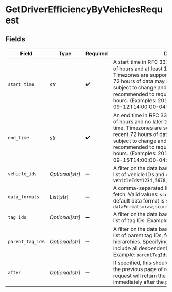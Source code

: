 # GetDriverEfficiencyByVehiclesRequest


## Fields

| Field                                                                                                                                                                                                                                                                                                                                                                                 | Type                                                                                                                                                                                                                                                                                                                                                                                  | Required                                                                                                                                                                                                                                                                                                                                                                              | Description                                                                                                                                                                                                                                                                                                                                                                           |
| ------------------------------------------------------------------------------------------------------------------------------------------------------------------------------------------------------------------------------------------------------------------------------------------------------------------------------------------------------------------------------------- | ------------------------------------------------------------------------------------------------------------------------------------------------------------------------------------------------------------------------------------------------------------------------------------------------------------------------------------------------------------------------------------- | ------------------------------------------------------------------------------------------------------------------------------------------------------------------------------------------------------------------------------------------------------------------------------------------------------------------------------------------------------------------------------------- | ------------------------------------------------------------------------------------------------------------------------------------------------------------------------------------------------------------------------------------------------------------------------------------------------------------------------------------------------------------------------------------- |
| `start_time`                                                                                                                                                                                                                                                                                                                                                                          | *str*                                                                                                                                                                                                                                                                                                                                                                                 | :heavy_check_mark:                                                                                                                                                                                                                                                                                                                                                                    | A start time in RFC 3339 format. Must be in multiple of hours and at least 1 day before endTime. Timezones are supported. Note that the most recent 72 hours of data may still be processing and is subject to change and latency, so it is not recommended to request data for the most recent 72 hours. (Examples: 2019-06-11T19:00:00Z, 2015-09-12T14:00:00-04:00).                |
| `end_time`                                                                                                                                                                                                                                                                                                                                                                            | *str*                                                                                                                                                                                                                                                                                                                                                                                 | :heavy_check_mark:                                                                                                                                                                                                                                                                                                                                                                    | An end time in RFC 3339 format. Must be in multiple of hours and no later than 3 hours before the current time. Timezones are supported. Note that the most recent 72 hours of data may still be processing and is subject to change and latency, so it is not recommended to request data for the most recent 72 hours. (Examples: 2019-06-13T19:00:00Z, 2015-09-15T14:00:00-04:00). |
| `vehicle_ids`                                                                                                                                                                                                                                                                                                                                                                         | *Optional[str]*                                                                                                                                                                                                                                                                                                                                                                       | :heavy_minus_sign:                                                                                                                                                                                                                                                                                                                                                                    |  A filter on the data based on this comma-separated list of vehicle IDs and externalIds. Example: `vehicleIds=1234,5678,samsara.vin:1HGBH41JXMN109186`                                                                                                                                                                                                                                |
| `data_formats`                                                                                                                                                                                                                                                                                                                                                                        | List[*str*]                                                                                                                                                                                                                                                                                                                                                                           | :heavy_minus_sign:                                                                                                                                                                                                                                                                                                                                                                    | A comma-separated list of data formats you want to fetch. Valid values: `score`, `raw` and `percentage`. The default data format is `score`. Example: `dataFormats=raw,score`                                                                                                                                                                                                         |
| `tag_ids`                                                                                                                                                                                                                                                                                                                                                                             | *Optional[str]*                                                                                                                                                                                                                                                                                                                                                                       | :heavy_minus_sign:                                                                                                                                                                                                                                                                                                                                                                    |  A filter on the data based on this comma-separated list of tag IDs. Example: `tagIds=1234,5678`                                                                                                                                                                                                                                                                                      |
| `parent_tag_ids`                                                                                                                                                                                                                                                                                                                                                                      | *Optional[str]*                                                                                                                                                                                                                                                                                                                                                                       | :heavy_minus_sign:                                                                                                                                                                                                                                                                                                                                                                    |  A filter on the data based on this comma-separated list of parent tag IDs, for use by orgs with tag hierarchies. Specifying a parent tag will implicitly include all descendent tags of the parent tag. Example: `parentTagIds=345,678`                                                                                                                                              |
| `after`                                                                                                                                                                                                                                                                                                                                                                               | *Optional[str]*                                                                                                                                                                                                                                                                                                                                                                       | :heavy_minus_sign:                                                                                                                                                                                                                                                                                                                                                                    |  If specified, this should be the endCursor value from the previous page of results. When present, this request will return the next page of results that occur immediately after the previous page of results.                                                                                                                                                                       |